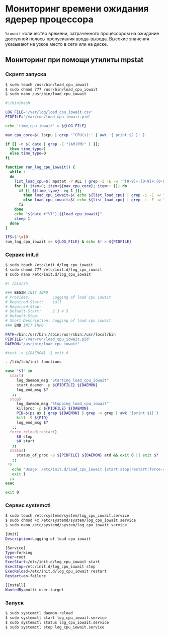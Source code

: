 # Мониторинг времени ожидания ядерер процессора

```%iowait``` количество времени, затраченного процессором на ожидание доступной полосы пропускания ввода-вывода. Высокие значения указывают на узкое место в сети или на диске.

## Мониторинг при помощи утилиты mpstat

### Скрипт запуска
```bash
$ sudo touch /usr/bin/load_cpu_iowait
$ sudo chmod 777 /usr/bin/load_cpu_iowait
$ sudo nano /usr/bin/load_cpu_iowait
```
```bash
#!/bin/bash

LOG_FILE='/var/log/load_cpu_iowait.csv'
PIDFILE='/var/run/load_cpu_iowait.pid'

echo 'time,cpu_iowait' > ${LOG_FILE}

max_cpu_core=$( lscpu | grep '^CPU(s):' | awk '{ print $2 }' )

if [[ -n $( date | grep -E "(AM|PM)" ) ]];
  then time_type=1
  else time_type=0
fi

function run_log_cpu_iowait() {
  while :
  do
    list_load_cpu=$( mpstat -P ALL | grep -i -E -w '^[0-9]+:[0-9]+:[0-9]+ (AM|PM|)[ ]+[0-9]+' )
    for (( item=0; item<${max_cpu_core}; item++ )); do
      if [[ ${time_type} -eq 1 ]];
        then load_cpu_iowait=$( echo ${list_load_cpu} | grep -i -E -w "^[0-9]+:[0-9]+:[0-9]+ (AM|PM)[ ]+${item} " | sed 's/,/./' | awk '{sum+=$7} END {print sum}' )
        else load_cpu_iowait=$( echo ${list_load_cpu} | grep -i -E -w "^[0-9]+:[0-9]+:[0-9]+[ ]+${item} " | sed 's/,/./' | awk '{sum+=$6} END {print sum}' )
      fi
    done
    echo "$(date +"%T"),${load_cpu_iowait}"
    sleep 1
  done
}

IFS=$'\x10'
run_log_cpu_iowait >> ${LOG_FILE} & echo $! > ${PIDFILE}
```

### Сервис init.d

```bash
$ sudo touch /etc/init.d/log_cpu_iowait
$ sudo chmod 777 /etc/init.d/log_cpu_iowait
$ sudo nano /etc/init.d/log_cpu_iowait
```
```bash
#! /bin/sh

### BEGIN INIT INFO
# Provides:          Logging of load cpu iowait
# Required-Start:    $all
# Required-Stop:
# Default-Start:     2 3 4 5
# Default-Stop:
# Short-Description: Logging of load cpu iowait
### END INIT INFO

PATH=/bin:/usr/bin:/sbin:/usr/sbin:/usr/local/bin
PIDFILE='/var/run/load_cpu_iowait.pid'
DAEMON="/usr/bin/load_cpu_iowait"

#test -x ${DAEMON} || exit 0

. /lib/lsb/init-functions

case "$1" in
  start)
     log_daemon_msg "Starting load_cpu_iowait"
     start_daemon -p ${PIDFILE} ${DAEMON}
     log_end_msg $?
   ;;
  stop)
     log_daemon_msg "Stopping load_cpu_iowait"
     killproc -p ${PIDFILE} ${DAEMON}
     PID=$(ps ax | grep ${DAEMON} | grep -v grep | awk '{print $1}')
     kill -9 ${PID}
     log_end_msg $?
   ;;
  force-reload|restart)
     $0 stop
     $0 start
   ;;
  status)
     status_of_proc -p ${PIDFILE} ${DAEMON} atd && exit 0 || exit $?
   ;;
 *)
   echo "Usage: /etc/init.d/load_cpu_iowait {start|stop|restart|force-reload|status}"
   exit 1
  ;;
esac

exit 0
```

### Сервис systemctl

```bash
$ sudo touch /etc/systemd/system/log_cpu_iowait.service
$ sudo chmod +x /etc/systemd/system/log_cpu_iowait.service
$ sudo nano /etc/systemd/system/log_cpu_iowait.service
```
```bash
[Unit]
Description=Logging of load cpu iowait

[Service]
Type=forking
User=root
ExecStart=/etc/init.d/log_cpu_iowait start
ExecStop=/etc/init.d/log_cpu_iowait stop
ExecReload=/etc/init.d/log_cpu_iowait restart
Restart=on-failure

[Install]
WantedBy=multi-user.target
```

### Запуск

```bash
$ sudo systemctl daemon-reload
$ sudo systemctl start log_cpu_iowait.service
$ sudo systemctl status log_cpu_iowait.service
$ sudo systemctl stop log_cpu_iowait.service
```
